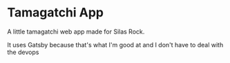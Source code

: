 # Tamagatchi App
A little tamagatchi web app made for Silas Rock.

It uses Gatsby because that's what I'm good at and I don't have to deal with the devops
